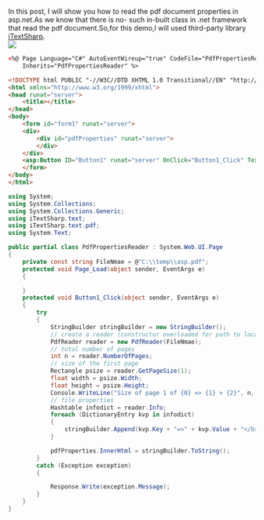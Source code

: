 In this post, I will show you how to read the pdf document properties in asp.net.As we know that there is no- such in-built class in .net framework that read the pdf document.So,for this demo,I will used third-party library [iTextSharp](https://www.blogger.com/blog/post/edit/6673695286148904603/2844102927467949345#).  
[![](https://2.bp.blogspot.com/-MQ_nKnANVEc/Tj2mo9GHKlI/AAAAAAAACVY/8Vsj4cCMtTs/s400/pdf.jpg)](https://www.blogger.com/blog/post/edit/6673695286148904603/2844102927467949345#)
```html
<%@ Page Language="C#" AutoEventWireup="true" CodeFile="PdfPropertiesReader.aspx.cs"
    Inherits="PdfPropertiesReader" %>

<!DOCTYPE html PUBLIC "-//W3C//DTD XHTML 1.0 Transitional//EN" "http://www.w3.org/TR/xhtml1/DTD/xhtml1-transitional.dtd">
<html xmlns="http://www.w3.org/1999/xhtml">
<head runat="server">
    <title></title>
</head>
<body>
    <form id="form1" runat="server">
    <div>
        <div id="pdfProperties" runat="server">
        </div>
    </div>
    <asp:Button ID="Button1" runat="server" OnClick="Button1_Click" Text="Read Pdf Properties" />
    </form>
</body>
</html>
```
```csharp
using System;
using System.Collections;
using System.Collections.Generic;
using iTextSharp.text;
using iTextSharp.text.pdf;
using System.Text;

public partial class PdfPropertiesReader : System.Web.UI.Page
{
    private const string FileNmae = @"C:\\temp\\asp.pdf";
    protected void Page_Load(object sender, EventArgs e)
    {

    }
    protected void Button1_Click(object sender, EventArgs e)
    {
        try
        {
            StringBuilder stringBuilder = new StringBuilder();
            // create a reader (constructor overloaded for path to local file or URL)
            PdfReader reader = new PdfReader(FileNmae);
            // total number of pages
            int n = reader.NumberOfPages;
            // size of the first page
            Rectangle psize = reader.GetPageSize(1);
            float width = psize.Width;
            float height = psize.Height;
            Console.WriteLine("Size of page 1 of {0} => {1} × {2}", n, width, height);
            // file properties
            Hashtable infodict = reader.Info;
            foreach (DictionaryEntry kvp in infodict)
            {
                stringBuilder.Append(kvp.Key + "=>" + kvp.Value + "</br>");
            }

            pdfProperties.InnerHtml = stringBuilder.ToString();
        }
        catch (Exception exception)
        {

            Response.Write(exception.Message);
        }
    }
}
```
<!--stackedit_data:
eyJoaXN0b3J5IjpbMTc0ODMwMTc2N119
-->
